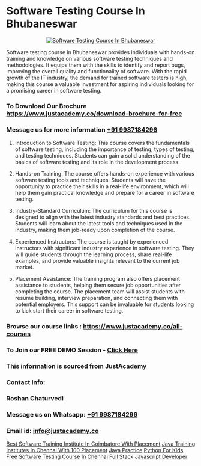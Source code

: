 # Software Testing Course In Bhubaneswar

<p align="center">
  <a href="https://justacademy.co/program-detail/software-testing">
    <img src="https://justacademy.co/storage2/program_images/1704700438.webp" alt="Software Testing Course In Bhubaneswar">
  </a>
</p>


Software testing course in Bhubaneswar provides individuals with hands-on training and knowledge on various software testing techniques and methodologies. It equips them with the skills to identify and report bugs, improving the overall quality and functionality of software. With the rapid growth of the IT industry, the demand for trained software testers is high, making this course a valuable investment for aspiring individuals looking for a promising career in software testing. 
### To Download Our Brochure https://www.justacademy.co/download-brochure-for-free
### Message us for more information [+91 9987184296](https://api.whatsapp.com/send?phone=919987184296)
1) Introduction to Software Testing: This course covers the fundamentals of software testing, including the importance of testing, types of testing, and testing techniques. Students can gain a solid understanding of the basics of software testing and its role in the development process.

2) Hands-on Training: The course offers hands-on experience with various software testing tools and techniques. Students will have the opportunity to practice their skills in a real-life environment, which will help them gain practical knowledge and prepare for a career in software testing.

3) Industry-Standard Curriculum: The curriculum for this course is designed to align with the latest industry standards and best practices. Students will learn about the latest tools and techniques used in the industry, making them job-ready upon completion of the course.

4) Experienced Instructors: The course is taught by experienced instructors with significant industry experience in software testing. They will guide students through the learning process, share real-life examples, and provide valuable insights relevant to the current job market.

5) Placement Assistance: The training program also offers placement assistance to students, helping them secure job opportunities after completing the course. The placement team will assist students with resume building, interview preparation, and connecting them with potential employers. This support can be invaluable for students looking to kick start their career in software testing.

### Browse our course links : https://www.justacademy.co/all-courses 
### To Join our FREE DEMO Session - [Click Here](https://www.justacademy.co/register-for-course-demo)


### This information is sourced from JustAcademy
### Contact Info:
### Roshan Chaturvedi
### Message us on Whatsapp: [+91 9987184296](https://api.whatsapp.com/send?phone=919987184296)
### Email id: [info@justacademy.co](mailto:info@justacademy.co)
                    
[Best Software Training Institute In Coimbatore With Placement](https://www.linkedin.com/pulse/best-software-training-institute-coimbatore-placement-tzhtc?trackingId=RndLnOCcXzMgAfYQeVpFzA%3D%3D&lipi=urn%3Ali%3Apage%3Ad_flagship3_company_admin%3BH6KMNh6EQhC0bc0MnOGqbQ%3D%3D)
[Java Training Institutes In Chennai With 100 Placement](https://www.linkedin.com/pulse/java-training-institutes-chennai-100-placement-krodf?trackingId=Kyd88gz%2BgHsc0BnxmJTVcQ%3D%3D&lipi=urn%3Ali%3Apage%3Ad_flagship3_company_admin%3BonfNNyQQRXKvud4lFfnrRQ%3D%3D)
[Java Practice](https://medium.com/@akanshapatil/java-practice-8bee7ad829a7)
[Python For Kids Free](https://medium.com/@justacademytraining/python-for-kids-free-74326be129fe)
[Software Testing Course In Chennai](https://justacademyin.github.io/Articles/Software-Testing-Course-In-Chennai)
[Full Stack Javascript Developer](https://justacademyin.github.io/Articles/Full-Stack-Javascript-Developer)
